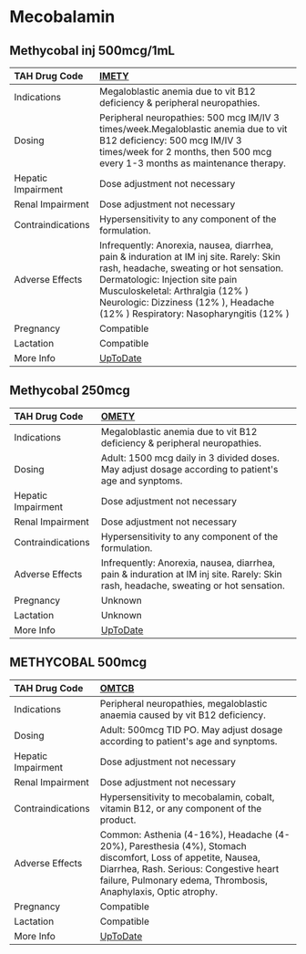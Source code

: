 # Mecobalamin

## Methycobal inj 500mcg/1mL

| TAH Drug Code      | [IMETY](https://www.tahsda.org.tw/drugs/hissearch.php?drug_code=IMETY)                                                                                                                                                                                                                     |
|:-------------------|:-------------------------------------------------------------------------------------------------------------------------------------------------------------------------------------------------------------------------------------------------------------------------------------------|
| Indications        | Megaloblastic anemia due to vit B12 deficiency & peripheral neuropathies.                                                                                                                                                                                                                  |
| Dosing             | Peripheral neuropathies: 500 mcg IM/IV 3 times/week.Megaloblastic anemia due to vit B12 deficiency: 500 mcg IM/IV 3 times/week for 2 months, then 500 mcg every 1-3 months as maintenance therapy.                                                                                         |
| Hepatic Impairment | Dose adjustment not necessary                                                                                                                                                                                                                                                              |
| Renal Impairment   | Dose adjustment not necessary                                                                                                                                                                                                                                                              |
| Contraindications  | Hypersensitivity to any component of the formulation.                                                                                                                                                                                                                                      |
| Adverse Effects    | Infrequently: Anorexia, nausea, diarrhea, pain & induration at IM inj site. Rarely: Skin rash, headache, sweating or hot sensation. Dermatologic: Injection site pain Musculoskeletal: Arthralgia (12% ) Neurologic: Dizziness (12% ), Headache (12% ) Respiratory: Nasopharyngitis (12% ) |
| Pregnancy          | Compatible                                                                                                                                                                                                                                                                                 |
| Lactation          | Compatible                                                                                                                                                                                                                                                                                 |
| More Info          | [UpToDate](https://www.uptodate.com/contents/mecobalamin-drug-information)                                                                                                                                                                                                                 |

## Methycobal 250mcg

| TAH Drug Code      | [OMETY](https://www.tahsda.org.tw/drugs/hissearch.php?drug_code=OMETY)                                                              |
|:-------------------|:------------------------------------------------------------------------------------------------------------------------------------|
| Indications        | Megaloblastic anemia due to vit B12 deficiency & peripheral neuropathies.                                                           |
| Dosing             | Adult: 1500 mcg daily in 3 divided doses. May adjust dosage according to patient's age and synptoms.                                |
| Hepatic Impairment | Dose adjustment not necessary                                                                                                       |
| Renal Impairment   | Dose adjustment not necessary                                                                                                       |
| Contraindications  | Hypersensitivity to any component of the formulation.                                                                               |
| Adverse Effects    | Infrequently: Anorexia, nausea, diarrhea, pain & induration at IM inj site. Rarely: Skin rash, headache, sweating or hot sensation. |
| Pregnancy          | Unknown                                                                                                                             |
| Lactation          | Unknown                                                                                                                             |
| More Info          | [UpToDate](https://www.uptodate.com/contents/mecobalamin-drug-information)                                                          |

## METHYCOBAL 500mcg

| TAH Drug Code      | [OMTCB](https://www.tahsda.org.tw/drugs/hissearch.php?drug_code=OMTCB)                                                                                                                                                  |
|:-------------------|:------------------------------------------------------------------------------------------------------------------------------------------------------------------------------------------------------------------------|
| Indications        | Peripheral neuropathies, megaloblastic anaemia caused by vit B12 deficiency.                                                                                                                                            |
| Dosing             | Adult: 500mcg TID PO. May adjust dosage according to patient's age and synptoms.                                                                                                                                        |
| Hepatic Impairment | Dose adjustment not necessary                                                                                                                                                                                           |
| Renal Impairment   | Dose adjustment not necessary                                                                                                                                                                                           |
| Contraindications  | Hypersensitivity to mecobalamin, cobalt, vitamin B12, or any component of the product.                                                                                                                                  |
| Adverse Effects    | Common: Asthenia (4-16%), Headache (4-20%), Paresthesia (4%), Stomach discomfort, Loss of appetite, Nausea, Diarrhea, Rash. Serious: Congestive heart failure, Pulmonary edema, Thrombosis, Anaphylaxis, Optic atrophy. |
| Pregnancy          | Compatible                                                                                                                                                                                                              |
| Lactation          | Compatible                                                                                                                                                                                                              |
| More Info          | [UpToDate](https://www.uptodate.com/contents/mecobalamin-drug-information)                                                                                                                                              |

